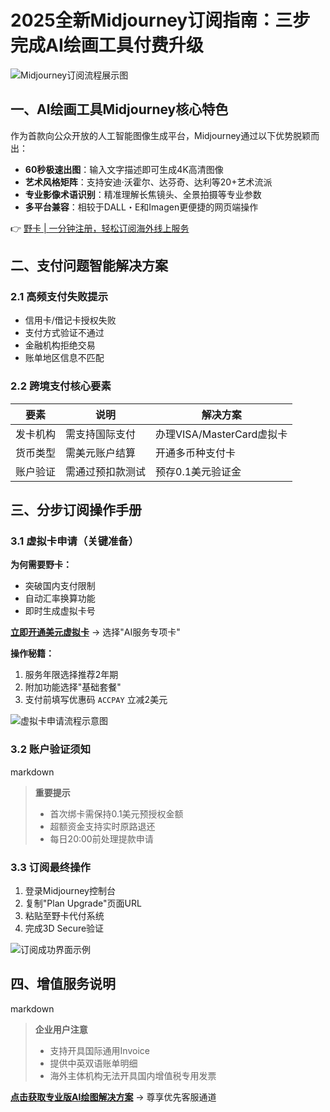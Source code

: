 # 2025全新Midjourney订阅指南：三步完成AI绘画工具付费升级

![Midjourney订阅流程展示图](https://bbtdd.com/wp-content/uploads/img/5915565661.webp)

## 一、AI绘画工具Midjourney核心特色
作为首款向公众开放的人工智能图像生成平台，Midjourney通过以下优势脱颖而出：
- **60秒极速出图**：输入文字描述即可生成4K高清图像
- **艺术风格矩阵**：支持安迪·沃霍尔、达芬奇、达利等20+艺术流派
- **专业影像术语识别**：精准理解长焦镜头、全景拍摄等专业参数
- **多平台兼容**：相较于DALL・E和Imagen更便捷的网页端操作

👉 [野卡 | 一分钟注册，轻松订阅海外线上服务](https://bbtdd.com/yeka)

## 二、支付问题智能解决方案
### 2.1 高频支付失败提示
- 信用卡/借记卡授权失败
- 支付方式验证不通过
- 金融机构拒绝交易
- 账单地区信息不匹配

### 2.2 跨境支付核心要素
| 要素 | 说明 | 解决方案 |
|------|------|----------|
|发卡机构 |需支持国际支付 | 办理VISA/MasterCard虚拟卡 |
|货币类型 |需美元账户结算 | 开通多币种支付卡 |
|账户验证 |需通过预扣款测试 | 预存0.1美元验证金 |

## 三、分步订阅操作手册
### 3.1 虚拟卡申请（关键准备）
**为何需要野卡：**
- 突破国内支付限制
- 自动汇率换算功能
- 即时生成虚拟卡号

**[立即开通美元虚拟卡](https://bbtdd.com/yeka)** → 选择"AI服务专项卡"

**操作秘籍：**
1. 服务年限选择推荐2年期
2. 附加功能选择"基础套餐"
3. 支付前填写优惠码 `ACCPAY` 立减2美元

![虚拟卡申请流程示意图](https://bbtdd.com/wp-content/uploads/img/01297087.webp)

### 3.2 账户验证须知
markdown
> **重要提示**
> - 首次绑卡需保持0.1美元预授权金额
> - 超额资金支持实时原路退还
> - 每日20:00前处理提款申请


### 3.3 订阅最终操作
1. 登录Midjourney控制台
2. 复制"Plan Upgrade"页面URL
3. 粘贴至野卡代付系统
4. 完成3D Secure验证

![订阅成功界面示例](https://bbtdd.com/wp-content/uploads/img/84489263.webp)

## 四、增值服务说明
markdown
> **企业用户注意**
> - 支持开具国际通用Invoice
> - 提供中英双语账单明细
> - 海外主体机构无法开具国内增值税专用发票


**[点击获取专业版AI绘图解决方案](https://bbtdd.com/yeka)** → 尊享优先客服通道